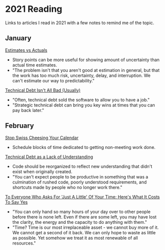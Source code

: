 # 2021 Reading

Links to articles I read in 2021 with a few notes to remind me of the topic.

## January

[Estimates vs Actuals](https://industriallogic.com/blog/estimates-vs-actuals/)

- Story points can be more useful for showing amount of uncertainty than actual time estimates.
- "The problem isn't that you aren't good at estimation in general, but that the work has too much risk, uncertainty, delay, and interruption. We can't estimate our way to predictability."

[Technical Debt Isn't All Bad (Usually)](https://ryanhayes.net/technical-debt-isnt-all-bad-usually/)

- "Often, technical debt sold the software to allow you to have a job."
- "Strategic technical debt can bring you key wins at times that you can pay back later."

## February

[Stop Swiss Cheesing Your Calendar](https://thinkingthrough.substack.com/p/stop-swiss-cheesing-your-calendar)

- Schedule blocks of time dedicated to getting non-meeting work done.

[Technical Debt as a Lack of Understanding](https://daverupert.com/2020/11/technical-debt-as-a-lack-of-understanding/)

- Code should be reorganized to reflect new understanding that didn't exist when originally created.
- "You can't expect people to be productive in something that was a culmination of rushed code, poorly understood requirements, and shortcuts made by people who no longer work there."

[To Everyone Who Asks For 'Just A Little' Of Your Time: Here's What It Costs To Say Yes](https://thoughtcatalog.com/ryan-holiday/2017/01/to-everyone-who-asks-for-just-a-little-of-your-time/)

- "You can only hand so many hours of your day over to other people before there is none left. Even if there are some left, you may have lost the clarity, the energy and the capacity to do anything with them."
- "Time? Time is our most irreplaceable asset - we cannot buy more of it. We cannot get a second of it back. We can only hope to waste as little as possible. Yet somehow we treat it as most renewable of all resources."
